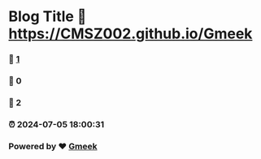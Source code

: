 # Blog Title :link: https://CMSZ002.github.io/Gmeek 
### :page_facing_up: [1](https://CMSZ002.github.io/Gmeek/tag.html) 
### :speech_balloon: 0 
### :hibiscus: 2 
### :alarm_clock: 2024-07-05 18:00:31 
### Powered by :heart: [Gmeek](https://github.com/Meekdai/Gmeek)
